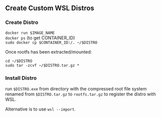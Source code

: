 ## Create Custom WSL Distros

### Create Distro

`docker run $IMAGE_NAME` \
`docker ps` (to get CONTAINER_ID) \
`sudo docker cp $CONTAINER_ID:/. ~/$DISTRO`

Once rootfs has been extracted/mounted:

`cd ~/$DISTRO` \
`sudo tar -zcvf ~/$DISTRO.tar.gz *`

### Install Distro

run `$DISTRO.exe` from directory with the compressed root file system renamed from `$DISTRO.tar.gz` to `rootfs.tar.gz` to register the distro with WSL.

Alternative is to use `wsl --import`.

